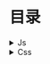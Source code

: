 # 目录

<details>
  <summary> 
    Js
  </summary>
  
  - [Sentry 使用实践](https://github.com/xiaobaichiliangpi/blog/issues/1)
  - [Js 里一切都是对象吗?!](https://github.com/xiaobaichiliangpi/blog/issues/2)
  - [深度优先和广度优先遍历算法](https://github.com/xiaobaichiliangpi/blog/issues/3)
  - [Js Utils (from Vue)](https://github.com/xiaobaichiliangpi/blog/issues/4)
  - [Js 中this的绑定问题](https://github.com/xiaobaichiliangpi/blog/issues/5)
</details>

<details>
  <summary> 
    Css
  </summary>
  
  - [grid学习记录](https://github.com/xiaobaichiliangpi/blog/issues/6)
</details>
